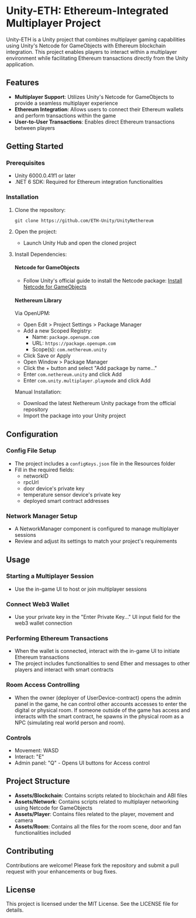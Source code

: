 # Unity-ETH: Ethereum-Integrated Multiplayer Project

Unity-ETH is a Unity project that combines multiplayer gaming capabilities using Unity's Netcode for GameObjects with Ethereum blockchain integration. This project enables players to interact within a multiplayer environment while facilitating Ethereum transactions directly from the Unity application.

## Features

- **Multiplayer Support**: Utilizes Unity's Netcode for GameObjects to provide a seamless multiplayer experience
- **Ethereum Integration**: Allows users to connect their Ethereum wallets and perform transactions within the game
- **User-to-User Transactions**: Enables direct Ethereum transactions between players

## Getting Started

### Prerequisites

- Unity 6000.0.41f1 or later
- .NET 6 SDK: Required for Ethereum integration functionalities

### Installation

1. Clone the repository:
   ```
   git clone https://github.com/ETH-Unity/UnityNethereum
   ```

2. Open the project:
   - Launch Unity Hub and open the cloned project

3. Install Dependencies:

   #### Netcode for GameObjects
   - Follow Unity's official guide to install the Netcode package: [Install Netcode for GameObjects](https://docs-multiplayer.unity3d.com/netcode/current/installation/index.html)

   #### Nethereum Library
   Via OpenUPM:
   - Open Edit > Project Settings > Package Manager
   - Add a new Scoped Registry:
     - Name: `package.openupm.com`
     - URL: `https://package.openupm.com`
     - Scope(s): `com.nethereum.unity`
   - Click Save or Apply
   - Open Window > Package Manager
   - Click the + button and select "Add package by name..."
   - Enter `com.nethereum.unity` and click Add
   - Enter `com.unity.multiplayer.playmode` and click Add

   Manual Installation:
   - Download the latest Nethereum Unity package from the official repository
   - Import the package into your Unity project

## Configuration

### Config File Setup

- The project includes a `configKeys.json` file in the Resources folder
- Fill in the required fields:
  - networkID
  - rpcUrl
  - door device's private key
  - temperature sensor device's private key
  - deployed smart contract addresses

### Network Manager Setup

- A NetworkManager component is configured to manage multiplayer sessions
- Review and adjust its settings to match your project's requirements

## Usage

### Starting a Multiplayer Session

- Use the in-game UI to host or join multiplayer sessions

### Connect Web3 Wallet

- Use your private key in the "Enter Private Key..." UI input field for the web3 wallet connection

### Performing Ethereum Transactions

- When the wallet is connected, interact with the in-game UI to initiate Ethereum transactions
- The project includes functionalities to send Ether and messages to other players and interact with smart contracts

### Room Access Controlling

- When the owner (deployer of UserDevice-contract) opens the admin panel in the game, he can control other accounts accesses to enter the digital or physical room. If someone outside of the game has access and interacts with the smart contract, he spawns in the physical room as a NPC (simulating real world person and room). 

### Controls

- Movement: WASD
- Interact: "E"
- Admin panel: "Q" - Opens UI buttons for Access control

## Project Structure

- **Assets/Blockchain**: Contains scripts related to blockchain and ABI files
- **Assets/Network**: Contains scripts related to multiplayer networking using Netcode for GameObjects
- **Assets/Player**: Contains files related to the player, movement and camera
- **Assets/Room**: Contains all the files for the room scene, door and fan functionalities included

## Contributing

Contributions are welcome! Please fork the repository and submit a pull request with your enhancements or bug fixes.

## License

This project is licensed under the MIT License. See the LICENSE file for details.

